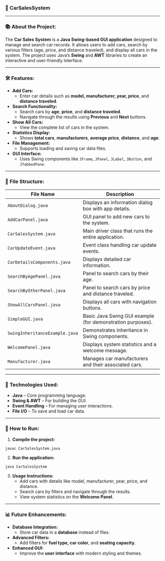 ### 🚗 **CarSalesSystem**

---

### 📚 **About the Project:**  
The **Car Sales System** is a **Java Swing-based GUI application** designed to manage and search car records. It allows users to add cars, search by various filters (age, price, and distance traveled), and display all cars in the system. The project uses Java’s **Swing** and **AWT** libraries to create an interactive and user-friendly interface.

---

### 🛠️ **Features:**
- **Add Cars:**  
  - Enter car details such as **model, manufacturer, year, price**, and **distance traveled**.  
- **Search Functionality:**  
  - Search cars by **age**, **price**, and **distance traveled**.  
  - Navigate through the results using **Previous** and **Next** buttons.  
- **Show All Cars:**  
  - View the complete list of cars in the system.  
- **Statistics Display:**  
  - Shows **total cars**, **manufacturers**, **average price**, **distance**, and **age**.  
- **File Management:**  
  - Supports loading and saving car data files.  
- **GUI Interface:**  
  - Uses Swing components like `JFrame`, `JPanel`, `JLabel`, `JButton`, and `JTabbedPane`.  

---

### 📁 **File Structure:**

| **File Name**               | **Description**                                                |
|------------------------------|----------------------------------------------------------------|
| `AboutDialog.java`           | Displays an information dialog box with app details.           |
| `AddCarPanel.java`           | GUI panel to add new cars to the system.                       |
| `CarSalesSystem.java`        | Main driver class that runs the entire application.            |
| `CarUpdateEvent.java`        | Event class handling car update events.                        |
| `CarDetailsComponents.java`  | Displays detailed car information.                             |
| `SearchByAgePanel.java`      | Panel to search cars by their age.                             |
| `SearchByOtherPanel.java`    | Panel to search cars by price and distance traveled.           |
| `ShowAllCarsPanel.java`      | Displays all cars with navigation buttons.                     |
| `SimpleGUI.java`             | Basic Java Swing GUI example (for demonstration purposes).     |
| `SwingInheritanceExample.java`| Demonstrates inheritance in Swing components.                   |
| `WelcomePanel.java`          | Displays system statistics and a welcome message.              |
| `Manufacturer.java`          | Manages car manufacturers and their associated cars.           |

---

### 🔧 **Technologies Used:**
- **Java** – Core programming language.  
- **Swing & AWT** – For building the GUI.  
- **Event Handling** – For managing user interactions.  
- **File I/O** – To save and load car data.  

---

### 🚀 **How to Run:**
1. **Compile the project:**
```
javac CarSalesSystem.java
```
2. **Run the application:**
```
java CarSalesSystem
```
3. **Usage Instructions:**  
   - Add cars with details like model, manufacturer, year, price, and distance.  
   - Search cars by filters and navigate through the results.  
   - View system statistics on the **Welcome Panel**.

---

### 📊 **Future Enhancements:**
- **Database Integration:**  
  - Store car data in a **database** instead of files.  
- **Advanced Filters:**  
  - Add filters for **fuel type, car color**, and **seating capacity**.  
- **Enhanced GUI:**  
  - Improve the **user interface** with modern styling and themes.  
